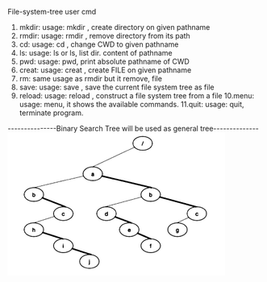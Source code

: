 File-system-tree
user cmd
1. mkdir: usage: mkdir <pathname>, create directory on given pathname
2. rmdir: usage: rmdir <pathname>, remove directory from its path
3. cd: usage: cd <pathname>, change CWD to given pathname
4. ls: usage: ls <pathname> or ls, list dir. content of pathname
5. pwd: usage: pwd, print absolute pathname of CWD
6. creat: usage: creat <pathname>, create FILE on given pathname
7. rm: same usage as rmdir but it remove, file
8. save: usage: save <filename>, save the current file system tree as file
9. reload: usage: reload <filename>, construct a file system tree from a file
10.menu: usage: menu, it shows the available commands.
11.quit: usage: quit, terminate program.

---------------Binary Search Tree will be used as general tree--------------
![Alt text](image.png)
